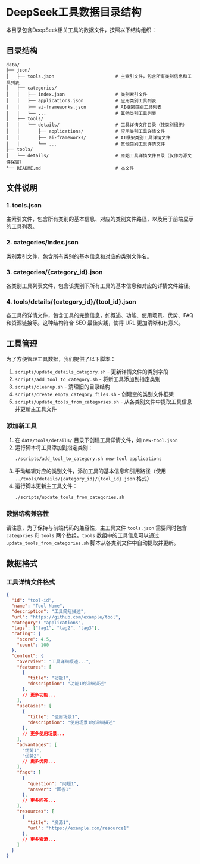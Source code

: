 # DeepSeek工具数据目录结构

本目录包含DeepSeek相关工具的数据文件，按照以下结构组织：

## 目录结构

```
data/
├── json/
│   ├── tools.json                       # 主索引文件，包含所有类别信息和工具列表
│   ├── categories/
│   │   ├── index.json                   # 类别索引文件
│   │   ├── applications.json            # 应用类别工具列表
│   │   ├── ai-frameworks.json           # AI框架类别工具列表
│   │   └── ...                          # 其他类别工具列表
│   ├── tools/
│   │   └── details/                     # 工具详情文件目录（按类别组织）
│   │       ├── applications/            # 应用类别工具详情文件
│   │       ├── ai-frameworks/           # AI框架类别工具详情文件
│   │       └── ...                      # 其他类别工具详情文件
├── tools/
│   └── details/                         # 原始工具详情文件目录（仅作为源文件保留）
└── README.md                            # 本文件
```

## 文件说明

### 1. tools.json

主索引文件，包含所有类别的基本信息、对应的类别文件路径，以及用于前端显示的工具列表。

### 2. categories/index.json

类别索引文件，包含所有类别的基本信息和对应的类别文件名。

### 3. categories/{category_id}.json

各类别工具列表文件，包含该类别下所有工具的基本信息和对应的详情文件路径。

### 4. tools/details/{category_id}/{tool_id}.json

各工具的详情文件，包含工具的完整信息，如概述、功能、使用场景、优势、FAQ和资源链接等。这种结构符合 SEO 最佳实践，使得 URL 更加清晰和有意义。

## 工具管理

为了方便管理工具数据，我们提供了以下脚本：

1. `scripts/update_details_category.sh` - 更新详情文件的类别字段
2. `scripts/add_tool_to_category.sh` - 将新工具添加到指定类别
3. `scripts/cleanup.sh` - 清理旧的目录结构
4. `scripts/create_empty_category_files.sh` - 创建空的类别文件框架
5. `scripts/update_tools_from_categories.sh` - 从各类别文件中提取工具信息并更新主工具文件

### 添加新工具

1. 在 `data/tools/details/` 目录下创建工具详情文件，如 `new-tool.json`
2. 运行脚本将工具添加到指定类别：
   ```bash
   ./scripts/add_tool_to_category.sh new-tool applications
   ```
3. 手动编辑对应的类别文件，添加工具的基本信息和引用路径（使用 `../tools/details/{category_id}/{tool_id}.json` 格式）
4. 运行脚本更新主工具文件：
   ```bash
   ./scripts/update_tools_from_categories.sh
   ```

### 数据结构兼容性

请注意，为了保持与前端代码的兼容性，主工具文件 `tools.json` 需要同时包含 `categories` 和 `tools` 两个数组。`tools` 数组中的工具信息可以通过 `update_tools_from_categories.sh` 脚本从各类别文件中自动提取并更新。

## 数据格式

### 工具详情文件格式

```json
{
  "id": "tool-id",
  "name": "Tool Name",
  "description": "工具简短描述",
  "url": "https://github.com/example/tool",
  "category": "applications",
  "tags": ["tag1", "tag2", "tag3"],
  "rating": {
    "score": 4.5,
    "count": 100
  },
  "content": {
    "overview": "工具详细概述...",
    "features": [
      {
        "title": "功能1",
        "description": "功能1的详细描述"
      },
      // 更多功能...
    ],
    "useCases": [
      {
        "title": "使用场景1",
        "description": "使用场景1的详细描述"
      },
      // 更多使用场景...
    ],
    "advantages": [
      "优势1",
      "优势2",
      // 更多优势...
    ],
    "faqs": [
      {
        "question": "问题1",
        "answer": "回答1"
      },
      // 更多问答...
    ],
    "resources": [
      {
        "title": "资源1",
        "url": "https://example.com/resource1"
      },
      // 更多资源...
    ]
  }
}
``` 